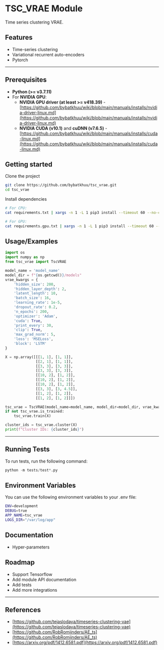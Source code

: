 
# TSC_VRAE Module

Time series clustering VRAE.

## Features

* Time-series clustering
* Variational recurrent auto-encoders
* Pytorch

---

## Prerequisites

* **Python (>= v3.7.11)**
* For **NVIDIA GPU**:
    * **NVIDIA GPU driver (at least >= v418.39)** - [https://github.com/bybatkhuu/wiki/blob/main/manuals/installs/nvidia-driver-linux.md](https://github.com/bybatkhuu/wiki/blob/main/manuals/installs/nvidia-driver-linux.md)
    * **NVIDIA CUDA (v10.1)** and **cuDNN (v7.6.5)** - [https://github.com/bybatkhuu/wiki/blob/main/manuals/installs/cuda-linux.md](https://github.com/bybatkhuu/wiki/blob/main/manuals/installs/cuda-linux.md)

## Getting started

Clone the project

```bash
git clone https://github.com/bybatkhuu/tsc_vrae.git
cd tsc_vrae
```

Install dependencies

```bash
# For CPU:
cat requirements.txt | xargs -n 1 -L 1 pip3 install --timeout 60 --no-cache-dir

# For GPU:
cat requirements.gpu.txt | xargs -n 1 -L 1 pip3 install --timeout 60 --no-cache-dir
```

## Usage/Examples

```python
import os
import numpy as np
from tsc_vrae import TscVRAE

model_name = 'model_name'
model_dir = f"{os.getcwd()}/models"
vrae_kwargs = {
    'hidden_size': 200,
    'hidden_layer_depth': 2,
    'latent_length': 10,
    'batch_size': 16,
    'learning_rate': 1e-5,
    'dropout_rate': 0.2,
    'n_epochs': 200,
    'optimizer': 'Adam',
    'cuda': True,
    'print_every': 30,
    'clip': True,
    'max_grad_norm': 5,
    'loss': 'MSELoss',
    'block': 'LSTM'
}

X = np.array([[[1, 1], [1, 1]],
              [[2, 1], [1, 1]],
              [[3, 3], [3, 3]],
              [[3, 3], [3, 3]],
              [[10, 2], [1, 2]],
              [[10, 2], [1, 2]],
              [[10, 2], [1, 2]],
              [[3, 3], [3, 4.5]],
              [[1, 2], [1, 2]],
              [[1, 2], [1, 2]]])

tsc_vrae = TscVRAE(model_name=model_name, model_dir=model_dir, vrae_kwargs=vrae_kwargs)
if not tsc_vrae.is_trained:
    tsc_vrae.train(X)

cluster_ids = tsc_vrae.cluster(X)
print(f"Cluster IDs: {cluster_ids}")
```

---

## Running Tests

To run tests, run the following command:

```python
python -m tests/test*.py
```

## Environment Variables

You can use the following environment variables to your .env file:

```bash
ENV=development
DEBUG=true
APP_NAME=tsc_vrae
LOGS_DIR="/var/log/app"
```

## Documentation

* Hyper-parameters

## Roadmap

* Support Tensorflow
* Add module API documentation
* Add tests
* Add more integrations

---

## References

* [https://github.com/tejaslodaya/timeseries-clustering-vae](https://github.com/tejaslodaya/timeseries-clustering-vae)
* [https://github.com/RobRomijnders/AE_ts](https://github.com/RobRomijnders/AE_ts)
* [https://arxiv.org/pdf/1412.6581.pdf](https://arxiv.org/pdf/1412.6581.pdf)

